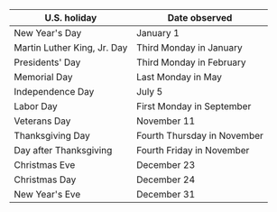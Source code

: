 | U.S. holiday                | Date observed               |
| --------------------------- | --------------------------- |
| New Year's Day              | January 1                   |
| Martin Luther King, Jr. Day | Third Monday in January     |
| Presidents' Day             | Third Monday in February    |
| Memorial Day                | Last Monday in May          |
| Independence Day            | July 5                      |
| Labor Day                   | First Monday in September   |
| Veterans Day                | November 11                 |
| Thanksgiving Day            | Fourth Thursday in November |
| Day after Thanksgiving      | Fourth Friday in November   |
| Christmas Eve               | December 23                 |
| Christmas Day               | December 24                 |
| New Year's Eve              | December 31                 |
